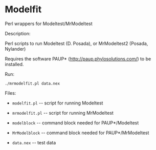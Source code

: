 Modelfit
========

Perl wrappers for Modeltest/MrModeltest


Description:

Perl scripts to run Modeltest (D. Posada), or MrModeltest2 (Posada, Nylander)

Requires the software PAUP\* (<http://paup.phylosolutions.com/>) to be installed.


Run:

    ./mrmodelfit.pl data.nex


Files:

- `modelfit.pl` -- script for running Modeltest

- `mrmodelfit.pl` -- script for running MrModeltest

- `modelblock` -- command block needed for PAUP*/Modeltest

- `MrModelblock` -- command block needed for PAUP*/MrModeltest

- `data.nex` -- test data

